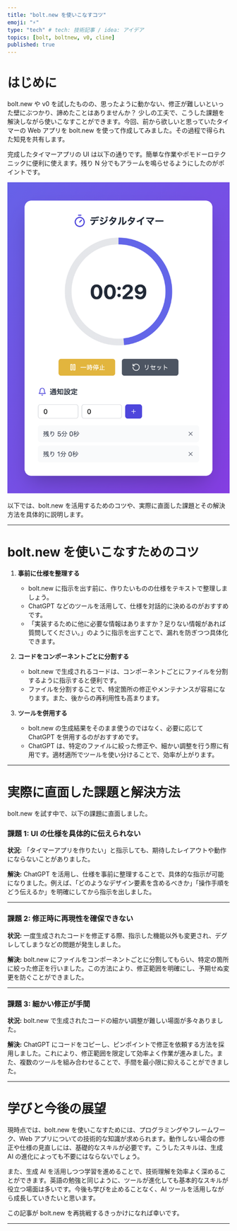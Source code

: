 ```yaml
---
title: "bolt.new を使いこなすコツ"
emoji: "⚡️"
type: "tech" # tech: 技術記事 / idea: アイデア
topics: [bolt, boltnew, v0, cline]
published: true
---
```


# はじめに

bolt.new や v0 を試したものの、思ったように動かない、修正が難しいといった壁にぶつかり、諦めたことはありませんか？
少しの工夫で、こうした課題を解決しながら使いこなすことができます。今回、前から欲しいと思っていたタイマーの Web アプリを bolt.new を使って作成してみました。その過程で得られた知見を共有します。

完成したタイマーアプリの UI は以下の通りです。簡単な作業やポモドーロテクニックに便利に使えます。残り N 分でもアラームを鳴らせるようにしたのがポイントです。

![](/images/2025-01-13-22-40-51.png)

以下では、bolt.new を活用するためのコツや、実際に直面した課題とその解決方法を具体的に説明します。

---

# bolt.new を使いこなすためのコツ

1. **事前に仕様を整理する**

   - bolt.new に指示を出す前に、作りたいものの仕様をテキストで整理しましょう。
   - ChatGPT などのツールを活用して、仕様を対話的に決めるのがおすすめです。
   - 「実装するために他に必要な情報はありますか？足りない情報があれば質問してください。」のように指示を出すことで、漏れを防ぎつつ具体化できます。

2. **コードをコンポーネントごとに分割する**

   - bolt.new で生成されるコードは、コンポーネントごとにファイルを分割するように指示すると便利です。
   - ファイルを分割することで、特定箇所の修正やメンテナンスが容易になります。また、後からの再利用性も高まります。

3. **ツールを併用する**

   - bolt.new の生成結果をそのまま使うのではなく、必要に応じて ChatGPT を併用するのがおすすめです。
   - ChatGPT は、特定のファイルに絞った修正や、細かい調整を行う際に有用です。適材適所でツールを使い分けることで、効率が上がります。

---

# 実際に直面した課題と解決方法

bolt.new を試す中で、以下の課題に直面しました。

### 課題 1: UI の仕様を具体的に伝えられない

**状況:**
「タイマーアプリを作りたい」と指示しても、期待したレイアウトや動作にならないことがありました。

**解決:**
ChatGPT を活用し、仕様を事前に整理することで、具体的な指示が可能になりました。例えば、「どのようなデザイン要素を含めるべきか」「操作手順をどう伝えるか」を明確にしてから指示を出しました。

---

### 課題 2: 修正時に再現性を確保できない

**状況:**
一度生成されたコードを修正する際、指示した機能以外も変更され、デグレしてしまうなどの問題が発生しました。

**解決:**
bolt.new にファイルをコンポーネントごとに分割してもらい、特定の箇所に絞った修正を行いました。この方法により、修正範囲を明確にし、予期せぬ変更を防ぐことができました。

---

### 課題 3: 細かい修正が手間

**状況:**
bolt.new で生成されたコードの細かい調整が難しい場面が多々ありました。

**解決:**
ChatGPT にコードをコピーし、ピンポイントで修正を依頼する方法を採用しました。これにより、修正範囲を限定して効率よく作業が進みました。また、複数のツールを組み合わせることで、手間を最小限に抑えることができました。

---

# 学びと今後の展望

現時点では、bolt.new を使いこなすためには、プログラミングやフレームワーク、Web アプリについての技術的な知識が求められます。動作しない場合の修正や仕様の見直しには、基礎的なスキルが必要です。こうしたスキルは、生成 AI の進化によっても不要にはならないでしょう。

また、生成 AI を活用しつつ学習を進めることで、技術理解を効率よく深めることができます。英語の勉強と同じように、ツールが進化しても基本的なスキルが役立つ場面は多いです。今後も学びを止めることなく、AI ツールを活用しながら成長していきたいと思います。

この記事が bolt.new を再挑戦するきっかけになれば幸いです。

---
